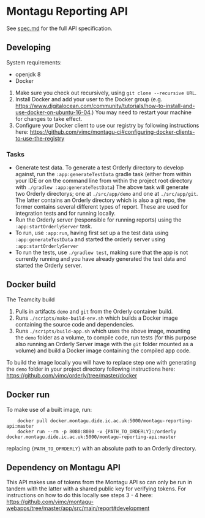 # Montagu Reporting API

See [spec.md](/src/app/src/test/resources/spec/spec.md) for the full API specification.

## Developing
System requirements:
* openjdk 8
* Docker

1. Make sure you check out recursively, using `git clone --recursive URL`.
2. Install Docker and add your user to the Docker group 
   (e.g. https://www.digitalocean.com/community/tutorials/how-to-install-and-use-docker-on-ubuntu-16-04.) 
   You may need to restart your machine for changes to take effect.
3. Configure your Docker client to use our registry by following instructions 
   here: https://github.com/vimc/montagu-ci#configuring-docker-clients-to-use-the-registry

### Tasks
* Generate test data. To generate a test Orderly directory to develop against, 
  run the `:app:generateTestData` gradle task (either from within your IDE or on the
  command line from within the project root directory with 
  `./gradlew :app:generateTestData`)
  The above task will generate two Orderly directorys; one at `./src/app/demo` and one at `./src/app/git`. The latter contains an Orderly directory which is also a git repo, the former contains several different types of report. These are used for integration tests and for running locally.
* Run the Orderly server (responsible for running reports) using the `:app:startOrderlyServer` task.
* To run, use `:app:run`, having first set up a the test data using
  `:app:generateTestData` and started the orderly server using `:app:startOrderlyServer` 
* To run the tests, use `./gradlew test`, making sure that the app is not 
  currently running and you have already generated the test data and started the Orderly server.
  

## Docker build
The Teamcity build
1. Pulls in artifacts `demo` and `git` from the Orderly container build.
2. Runs `./scripts/make-build-env.sh` which builds a Docker image containing the source code and dependencies.
3. Runs `./scripts/build-app.sh` which uses the above image, mounting the `demo` folder as a volume, to compile code, run tests (for this purpose also running an Orderly Server image with the `git` folder mounted as a volume) and build a Docker image containing the compiled app code.

To build the image locally you will have to replace step one with generating the `demo` folder in your project directory following instructions here: https://github.com/vimc/orderly/tree/master/docker

## Docker run
To make use of a built image, run:

        docker pull docker.montagu.dide.ic.ac.uk:5000/montagu-reporting-api:master
        docker run --rm -p 8080:8080 -v {PATH_TO_ORDERLY}:/orderly docker.montagu.dide.ic.ac.uk:5000/montagu-reporting-api:master

replacing `{PATH_TO_OPRDERLY}` with an absolute path to an Orderly directory.

## Dependency on Montagu API
This API makes use of tokens from the Montagu API so can only be run in tandem with the latter with a shared public key for verifying tokens. For instructions on how to do this locally see steps 3 - 4 here: https://github.com/vimc/montagu-webapps/tree/master/app/src/main/report#development
